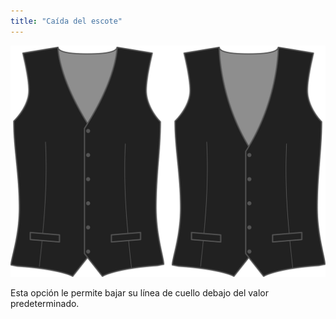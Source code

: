 ```yaml
---
title: "Caída del escote"
---
```


![Caída del escote](necklinedrop.svg)

Esta opción le permite bajar su línea de cuello debajo del valor predeterminado.





